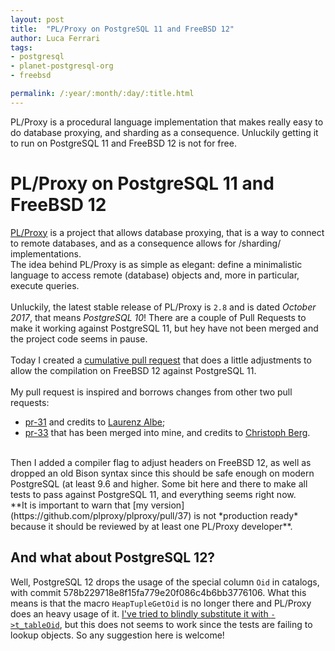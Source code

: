 ```yaml
---
layout: post
title:  "PL/Proxy on PostgreSQL 11 and FreeBSD 12"
author: Luca Ferrari
tags:
- postgresql
- planet-postgresql-org
- freebsd

permalink: /:year/:month/:day/:title.html
---
```

PL/Proxy is a procedural language implementation that makes really easy to do database proxying, and sharding as a consequence. Unluckily getting it to run on PostgreSQL 11 and FreeBSD 12 is not for free.

# PL/Proxy on PostgreSQL 11 and FreeBSD 12

[PL/Proxy](https://plproxy.github.io/) is a project that allows database proxying, that is a way to connect to remote databases, and as a consequence allows for /sharding/ implementations.
<br/>
The idea behind PL/Proxy is as simple as elegant: define a minimalistic language to access remote (database) objects and, more in particular, execute queries.
<br/>
<br/>
Unluckily, the latest stable release of PL/Proxy is `2.8` and is dated *October 2017*, that means *PostgreSQL 10*! There are a couple of Pull Requests to make it working against PostgreSQL 11, but hey have not been merged and the project code seems in pause.
<br/>
<br/>
Today I created a [cumulative pull request](https://github.com/plproxy/plproxy/pull/37) that does a little adjustments to allow the compilation on FreeBSD 12 against PostgreSQL 11.
<br/>
<br/>
My pull request is inspired and borrows changes from other two pull requests:
- [pr-31](https://github.com/plproxy/plproxy/pull/31) and credits to [Laurenz Albe](https://github.com/laurenz);
- [pr-33](https://github.com/plproxy/plproxy/pull/33) that has been merged into mine, and credits to [Christoph Berg](https://github.com/df7cb).
<br/>
Then I added a compiler flag to adjust headers on FreeBSD 12, as well as dropped an old Bison syntax since this should be safe enough on modern PostgreSQL (at least 9.6 and higher.
Some bit here and there to make all tests to pass against PostgreSQL 11, and everything seems right now.
<br/>
**It is important to warn that [my version](https://github.com/plproxy/plproxy/pull/37) is not *production ready* because it should be reviewed by at least one PL/Proxy developer**.

## And what about PostgreSQL 12?

Well, PostgreSQL 12 drops the usage of the special column `Oid` in catalogs, with commit 578b229718e8f15fa779e20f086c4b6bb3776106. What this means is that the macro `HeapTupleGetOid` is no longer there and PL/Proxy does an heavy usage of it. [I've tried to blindly substitute it with `->t_tableOid`](https://github.com/fluca1978/plproxy/tree/pg12), but this does not seems to work since the tests are failing to lookup objects. So any suggestion here is welcome!

